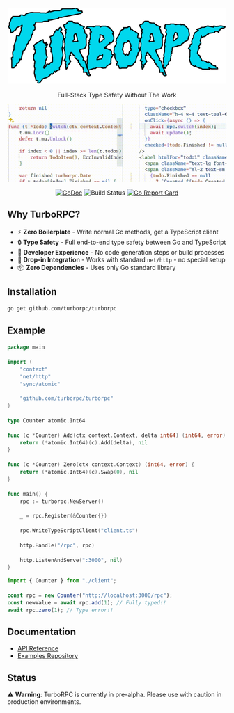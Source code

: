 <div align="center">

![logo](./logo.png)

Full-Stack Type Safety Without The Work

![demo](./demo.gif)

[![GoDoc](https://godoc.org/github.com/turborpc/turborpc?status.svg)](https://godoc.org/github.com/turborpc/turborpc)
![Build Status](https://github.com/turborpc/turborpc/actions/workflows/test.yml/badge.svg)
[![Go Report Card](https://goreportcard.com/badge/github.com/turborpc/turborpc)](https://goreportcard.com/report/github.com/turborpc/turborpc)

</div>

## Why TurboRPC?

- ⚡️ **Zero Boilerplate** - Write normal Go methods, get a TypeScript client
- 🔒 **Type Safety** - Full end-to-end type safety between Go and TypeScript
- 🚀 **Developer Experience** - No code generation steps or build processes
- 🔌 **Drop-in Integration** - Works with standard `net/http` - no special setup
- 📦 **Zero Dependencies** - Uses only Go standard library

## Installation

```bash
go get github.com/turborpc/turborpc
```

## Example

```go
package main

import (
    "context"
    "net/http"
    "sync/atomic"

    "github.com/turborpc/turborpc"
)

type Counter atomic.Int64

func (c *Counter) Add(ctx context.Context, delta int64) (int64, error) {
    return (*atomic.Int64)(c).Add(delta), nil
}

func (c *Counter) Zero(ctx context.Context) (int64, error) {
    return (*atomic.Int64)(c).Swap(0), nil
}

func main() {
    rpc := turborpc.NewServer()

    _ = rpc.Register(&Counter{})

    rpc.WriteTypeScriptClient("client.ts")

    http.Handle("/rpc", rpc)

    http.ListenAndServe(":3000", nil)
}
```

```typescript
import { Counter } from "./client";

const rpc = new Counter("http://localhost:3000/rpc");
const newValue = await rpc.add(1); // Fully typed!!
await rpc.zero(1); // Type error!!
```

## Documentation

- [API Reference](https://godoc.org/github.com/turborpc/turborpc)
- [Examples Repository](https://github.com/turborpc/examples)

## Status

⚠️ **Warning**: TurboRPC is currently in pre-alpha. Please use with caution in production environments.
